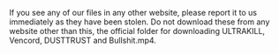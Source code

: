 If you see any of our files in any other website, please report it to us immediately as they have been stolen. Do not download these from any website other than this, the official folder for downloading ULTRAKILL, Vencord, DUSTTRUST and Bullshit.mp4.
